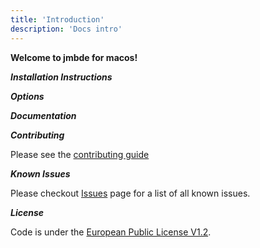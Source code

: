 ```yaml
---
title: 'Introduction'
description: 'Docs intro'
---
```


**Welcome to jmbde for macos!**

**_Installation Instructions_**

**_Options_**

**_Documentation_**

**_Contributing_**

Please see the [contributing guide][contribution_guide]

**_Known Issues_**

Please checkout [Issues][github_issues] page for a list of all known issues.

**_License_**

Code is under the [European Public License V1.2][license].

[license]: https://github.com/jmuelbert/jmbde-macos/blob/main/LICENSE
[contribution_guide]: https://github.com/jmuelbert/jmbde-macos/blob/main/CONTRIBUTING.md
[github_issues]: https://github.com/jmuelbert/jmbde-macos/issues
[qtinstallerframework_manual]: https://doc.qt.io/qtinstallerframework
